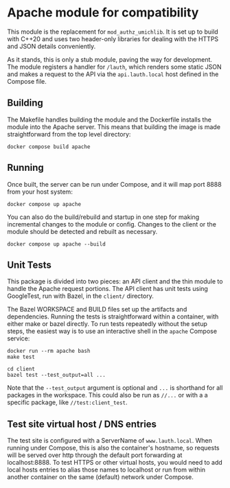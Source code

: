 # Apache module for compatibility

This module is the replacement for `mod_authz_umichlib`. It is set up to
build with C++20 and uses two header-only libraries for dealing with the
HTTPS and JSON details conveniently.

As it stands, this is only a stub module, paving the way for development.
The module registers a handler for `/lauth`, which renders some static JSON
and makes a request to the API via the `api.lauth.local` host defined in
the Compose file.

## Building

The Makefile handles building the module and the Dockerfile installs the
module into the Apache server. This means that building the image is made
straightforward from the top level directory:

```
docker compose build apache
```

## Running

Once built, the server can be run under Compose, and it will map port 8888
from your host system:

```
docker compose up apache
```

You can also do the build/rebuild and startup in one step for making
incremental changes to the module or config. Changes to the client or the
module should be detected and rebuilt as necessary.

```
docker compose up apache --build
```

## Unit Tests

This package is divided into two pieces: an API client and the thin module to
handle the Apache request portions. The API client has unit tests using
GoogleTest, run with Bazel, in the `client/` directory.

The Bazel WORKSPACE and BUILD files set up the artifacts and dependencies.
Running the tests is straightforward within a container, with either make or
bazel directly. To run tests repeatedly without the setup steps, the easiest
way is to use an interactive shell in the `apache` Compose service: 

```
docker run --rm apache bash
make test

cd client
bazel test --test_output=all ...
```

Note that the `--test_output` argument is optional and `...` is shorthand for
all packages in the workspace. This could also be run as `//...` or with a
a specific package, like `//test:client_test`.

## Test site virtual host / DNS entries

The test site is configured with a ServerName of `www.lauth.local`. When
running under Compose, this is also the container's hostname, so requests will
be served over http through the default port forwarding at localhost:8888. To
test HTTPS or other virtual hosts, you would need to add local hosts entries to
alias those names to localhost or run from within another container on the same
(default) network under Compose.
